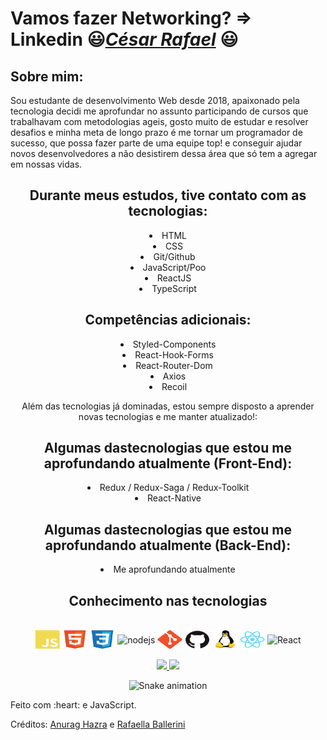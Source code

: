 <h1 align="left">Vamos fazer Networking? => Linkedin 😃️<a href="https://www.linkedin.com/in/cesarrafaeldevstudent/"><i>César Rafael</i></a> 😃️</h1>

<h2 align="left">Sobre mim:</h2>

<p align="left">Sou estudante de desenvolvimento Web desde 2018, apaixonado pela tecnologia decidi me aprofundar no assunto participando de cursos que trabalhavam com metodologias ageis, gosto muito de estudar e resolver desafios e minha meta de longo prazo é me tornar um programador de sucesso, que possa fazer parte de uma equipe top! e conseguir ajudar novos desenvolvedores a não desistirem dessa área que só tem a agregar em nossas vidas.</p>
<h2 align="center">Durante meus estudos, tive contato com as tecnologias:</h2>
<li align="center">HTML</li>
<li align="center">CSS</li>
<li align="center">Git/Github</li>
<li align="center">JavaScript/Poo</li>
<li align="center">ReactJS</li>
<li align="center">TypeScript</li>

<h2 align="center">Competências adicionais:</h2>
<li align="center">Styled-Components</li>
<li align="center">React-Hook-Forms</li>
<li align="center">React-Router-Dom</li>
<li align="center">Axios</li>
<li align="center">Recoil</li>

<p align="center">Além das tecnologias já dominadas, estou sempre disposto a aprender novas tecnologias e me manter atualizado!:</p>

<h2 align="center">Algumas dastecnologias que estou me aprofundando atualmente (Front-End):</h2>
<li align="center">Redux / Redux-Saga / Redux-Toolkit</li>
<li align="center">React-Native</li>

<h2 align="center">Algumas dastecnologias que estou me aprofundando atualmente (Back-End):</h2>
<li align="center">Me aprofundando atualmente</li>

  
<h2 align="center">Conhecimento nas tecnologias</h2>  
  
<div align="center"><br>
  <img align="center" alt="Js" height="30" width="40" src="https://raw.githubusercontent.com/devicons/devicon/master/icons/javascript/javascript-plain.svg">
  <img align="center" alt="HTML" height="30" width="40" src="https://raw.githubusercontent.com/devicons/devicon/master/icons/html5/html5-original.svg">
  <img align="center" alt="CSS" height="30" width="40" src="https://raw.githubusercontent.com/devicons/devicon/master/icons/css3/css3-original.svg">
  <img align="center" alt="nodejs" height="30" width="40" src="https://cdn.worldvectorlogo.com/logos/nodejs-icon.svg">
  <img align="center" alt="git" height="30" width="40" src="https://raw.githubusercontent.com/devicons/devicon/master/icons/git/git-original.svg">
  <img align="center" alt="github" height="30" width="40" src="https://raw.githubusercontent.com/devicons/devicon/master/icons/github/github-original.svg">
  <img align="center" alt="linux" height="30" width="40" src="https://raw.githubusercontent.com/devicons/devicon/master/icons/linux/linux-original.svg">
  <img align="center" alt="React" height="30" width="40" src="https://raw.githubusercontent.com/devicons/devicon/master/icons/react/react-original.svg">
  <img align="center" alt="React" height="30" width="40" src="https://raw.githubusercontent.com/devicons/devicon/master/icons/react/typescript-original.svg">
</div></br>  
  
<div align="center">
  <a href="https://github.com/cesarrafaeljunior">
    <img height="140em"src="https://github-readme-stats.vercel.app/api?username=cesarrafaeljunior&count_private=true&include_all_commits=true&show_icons=true&theme=algolia&hide_border=false&show_owner=true"/>
    <img height="140em"src="https://github-readme-stats.vercel.app/api/top-langs/?username=cesarrafaeljunior&theme=algolia&hide_border=false&&layout=compact"/>
  </a>
</div>

<div align="center">
  
  ![Snake animation](https://github.com/danielbped/danielbped/blob/output/github-contribution-grid-snake.svg)
  
</div>

<div align="left">
  <p>Feito com :heart: e JavaScript.</p>
  <p>Créditos: <a href="https://github.com/anuraghazra/github-readme-stats">Anurag Hazra</a> e <a href="https://github.com/rafaballerini">Rafaella Ballerini</a></p>
</div>
